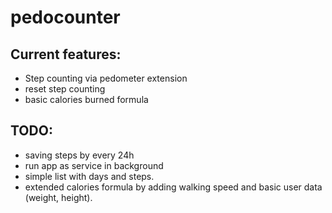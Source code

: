 # pedocounter

## Current features:
* Step counting via pedometer extension
* reset step counting
* basic calories burned formula

## TODO:
* saving steps by every 24h
* run app as service in background
* simple list with days and steps.
* extended calories formula by adding walking speed and basic user data (weight, height).
